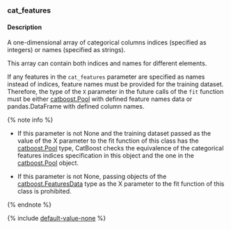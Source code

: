 ### cat_features

#### Description

A one-dimensional array of categorical columns indices (specified as integers) or names (specified as strings).

This array can contain both indices and names for different elements.

If any features in the `cat_features` parameter are specified as names instead of indices, feature names must be provided for the training dataset. Therefore, the type of the `X` parameter in the future calls of the `fit` function must be either [catboost.Pool](../../../concepts/python-reference_pool.md) with defined feature names data or pandas.DataFrame with defined column names.

{% note info %}

- If this parameter is not None and the training dataset passed as the value of the X parameter to the fit function of this class has the [catboost.Pool](../../../concepts/python-reference_pool.md) type, CatBoost checks the equivalence of the categorical features indices specification in this object and the one in the [catboost.Pool](../../../concepts/python-reference_pool.md) object.

- If this parameter is not None, passing objects of the [catboost.FeaturesData](../../../concepts/python-features-data__desc.md) type as the X parameter to the fit function of this class is prohibited.

{% endnote %}

{% include [default-value-none](../../concepts/default-value-none.md) %}
